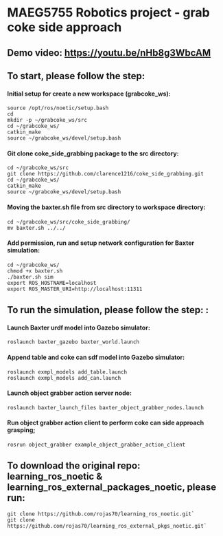 # MAEG5755 Robotics project - grab coke side approach

## Demo video: https://youtu.be/nHb8g3WbcAM

## To start, please follow the step: 

#### Initial setup for create a new workspace (grabcoke_ws): 
```
source /opt/ros/noetic/setup.bash
cd
mkdir -p ~/grabcoke_ws/src
cd ~/grabcoke_ws/
catkin_make
source ~/grabcoke_ws/devel/setup.bash
```

#### Git clone coke_side_grabbing package to the src directory: 
```
cd ~/grabcoke_ws/src
git clone https://github.com/clarence1216/coke_side_grabbing.git
cd ~/grabcoke_ws/
catkin_make
source ~/grabcoke_ws/devel/setup.bash
```

#### Moving the baxter.sh file from src directory to workspace directory: 
```
cd ~/grabcoke_ws/src/coke_side_grabbing/
mv baxter.sh ../../
```

#### Add permission, run and setup network configuration for Baxter simulation: 
```
cd ~/grabcoke_ws/
chmod +x baxter.sh
./baxter.sh sim
export ROS_HOSTNAME=localhost
export ROS_MASTER_URI=http://localhost:11311
```

## To run the simulation, please follow the step: : 

#### Launch Baxter urdf model into Gazebo simulator: 
```
roslaunch baxter_gazebo baxter_world.launch
```

#### Append table and coke can sdf model into Gazebo simulator: 
```
roslaunch exmpl_models add_table.launch
roslaunch exmpl_models add_can.launch
```

#### Launch object grabber action server node: 
```
roslaunch baxter_launch_files baxter_object_grabber_nodes.launch
```

#### Run object grabber action client to perform coke can side approach grasping; 
```
rosrun object_grabber example_object_grabber_action_client
```

## To download the original repo: learning_ros_noetic & learning_ros_external_packages_noetic, please run: 

```
git clone https://github.com/rojas70/learning_ros_noetic.git`
git clone https://github.com/rojas70/learning_ros_external_pkgs_noetic.git`
```
